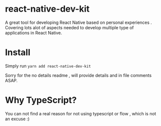 # react-native-dev-kit

A great tool for developing React Native based on personal experiences . Covering lots alot of aspects needed to develop multiple type of applications in React Native.

# Install

Simply run `yarn add react-native-dev-kit`

Sorry for the no details readme , will provide details and in file comments ASAP.

# Why TypeScript?

You can not find a real reason for not using typescript or flow , which is not an excuse :)

